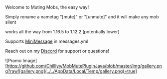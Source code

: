 Welcome to Muting Mobs, the easy way!

Simply rename a nametag "[mute]" or "[unmute]" and it will make any mob silent

works all the way from 1.16.5 to 1.12.2 (potentially lower)

Supports [MiniMessage](https://docs.advntr.dev/minimessage/format.html) in messages.yml

Reach out on my [Discord](https://discord.com/invite/MAZE2EWFR9) for support or questions!

![Promo Image][https://github.com/Chilllyy/MobMutePluginJava/blob/master/img/gallery.png?raw![gallery.png](../../AppData/Local/Temp/gallery.png)=true]